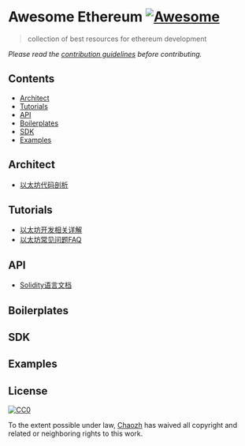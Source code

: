 # Awesome Ethereum [![Awesome](https://cdn.rawgit.com/sindresorhus/awesome/d7305f38d29fed78fa85652e3a63e154dd8e8829/media/badge.svg)](https://github.com/sindresorhus/awesome)

>  collection of best resources for ethereum development

*Please read the [contribution guidelines](.github/contributing.md) before contributing.*

## Contents
- [Architect](#Architect)
- [Tutorials](#tutorials)
- [API](#api)
- [Boilerplates](#boilerplates)
- [SDK](#SDK)
- [Examples](#Examples)

## Architect

- [以太坊代码剖析](http://ethfans.org/topics/227)

## Tutorials

- [以太坊开发相关详解](http://me.tryblockchain.org/)
- [以太坊常见问题FAQ](http://8btc.com/thread-23195-1-1.html)

## API

- [Solidity语言文档](http://www.tryblockchain.org/)

## Boilerplates



## SDK



## Examples



## License

[![CC0](http://mirrors.creativecommons.org/presskit/buttons/88x31/svg/cc-zero.svg)](https://creativecommons.org/publicdomain/zero/1.0/)

To the extent possible under law, [Chaozh](http://www.chaozh.com) has waived all copyright and related or neighboring rights to this work.
